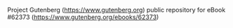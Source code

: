 Project Gutenberg (https://www.gutenberg.org) public repository for eBook #62373 (https://www.gutenberg.org/ebooks/62373)
